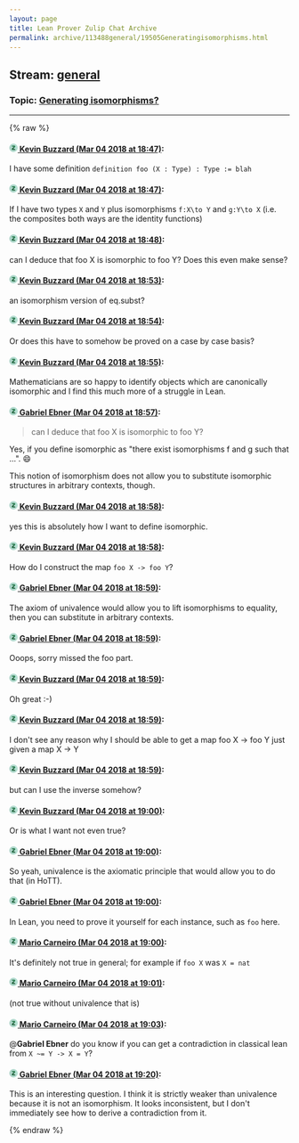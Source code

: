 ```yaml
---
layout: page
title: Lean Prover Zulip Chat Archive 
permalink: archive/113488general/19505Generatingisomorphisms.html
---
```


## Stream: [general](index.html)
### Topic: [Generating isomorphisms?](19505Generatingisomorphisms.html)

---


{% raw %}
#### [![Click to go to Zulip](../../assets/img/zulip2.png) Kevin Buzzard (Mar 04 2018 at 18:47)](https://leanprover.zulipchat.com/#narrow/stream/113488-general/topic/Generating%20isomorphisms%3F/near/123269348):
I have some definition `definition foo (X : Type) : Type := blah`

#### [![Click to go to Zulip](../../assets/img/zulip2.png) Kevin Buzzard (Mar 04 2018 at 18:47)](https://leanprover.zulipchat.com/#narrow/stream/113488-general/topic/Generating%20isomorphisms%3F/near/123269349):
If I have two types `X` and `Y` plus isomorphisms `f:X\to Y` and `g:Y\to X` (i.e. the composites both ways are the identity functions)

#### [![Click to go to Zulip](../../assets/img/zulip2.png) Kevin Buzzard (Mar 04 2018 at 18:48)](https://leanprover.zulipchat.com/#narrow/stream/113488-general/topic/Generating%20isomorphisms%3F/near/123269389):
can I deduce that foo X is isomorphic to foo Y? Does this even make sense?

#### [![Click to go to Zulip](../../assets/img/zulip2.png) Kevin Buzzard (Mar 04 2018 at 18:53)](https://leanprover.zulipchat.com/#narrow/stream/113488-general/topic/Generating%20isomorphisms%3F/near/123269490):
an isomorphism version of eq.subst?

#### [![Click to go to Zulip](../../assets/img/zulip2.png) Kevin Buzzard (Mar 04 2018 at 18:54)](https://leanprover.zulipchat.com/#narrow/stream/113488-general/topic/Generating%20isomorphisms%3F/near/123269539):
Or does this have to somehow be proved on a case by case basis?

#### [![Click to go to Zulip](../../assets/img/zulip2.png) Kevin Buzzard (Mar 04 2018 at 18:55)](https://leanprover.zulipchat.com/#narrow/stream/113488-general/topic/Generating%20isomorphisms%3F/near/123269552):
Mathematicians are so happy to identify objects which are canonically isomorphic and I find this much more of a struggle in Lean.

#### [![Click to go to Zulip](../../assets/img/zulip2.png) Gabriel Ebner (Mar 04 2018 at 18:57)](https://leanprover.zulipchat.com/#narrow/stream/113488-general/topic/Generating%20isomorphisms%3F/near/123269600):
> can I deduce that foo X is isomorphic to foo Y?

Yes, if you define isomorphic as "there exist isomorphisms f and g such that ...". :smile:

This notion of isomorphism does not allow you to substitute isomorphic structures in arbitrary contexts, though.

#### [![Click to go to Zulip](../../assets/img/zulip2.png) Kevin Buzzard (Mar 04 2018 at 18:58)](https://leanprover.zulipchat.com/#narrow/stream/113488-general/topic/Generating%20isomorphisms%3F/near/123269640):
yes this is absolutely how I want to define isomorphic.

#### [![Click to go to Zulip](../../assets/img/zulip2.png) Kevin Buzzard (Mar 04 2018 at 18:58)](https://leanprover.zulipchat.com/#narrow/stream/113488-general/topic/Generating%20isomorphisms%3F/near/123269641):
How do I construct the map `foo X -> foo Y`?

#### [![Click to go to Zulip](../../assets/img/zulip2.png) Gabriel Ebner (Mar 04 2018 at 18:59)](https://leanprover.zulipchat.com/#narrow/stream/113488-general/topic/Generating%20isomorphisms%3F/near/123269642):
The axiom of univalence would allow you to lift isomorphisms to equality, then you can substitute in arbitrary contexts.

#### [![Click to go to Zulip](../../assets/img/zulip2.png) Gabriel Ebner (Mar 04 2018 at 18:59)](https://leanprover.zulipchat.com/#narrow/stream/113488-general/topic/Generating%20isomorphisms%3F/near/123269648):
Ooops, sorry missed the foo part.

#### [![Click to go to Zulip](../../assets/img/zulip2.png) Kevin Buzzard (Mar 04 2018 at 18:59)](https://leanprover.zulipchat.com/#narrow/stream/113488-general/topic/Generating%20isomorphisms%3F/near/123269649):
Oh great :-)

#### [![Click to go to Zulip](../../assets/img/zulip2.png) Kevin Buzzard (Mar 04 2018 at 18:59)](https://leanprover.zulipchat.com/#narrow/stream/113488-general/topic/Generating%20isomorphisms%3F/near/123269652):
I don't see any reason why I should be able to get a map foo X -> foo Y just given a map X -> Y

#### [![Click to go to Zulip](../../assets/img/zulip2.png) Kevin Buzzard (Mar 04 2018 at 18:59)](https://leanprover.zulipchat.com/#narrow/stream/113488-general/topic/Generating%20isomorphisms%3F/near/123269653):
but can I use the inverse somehow?

#### [![Click to go to Zulip](../../assets/img/zulip2.png) Kevin Buzzard (Mar 04 2018 at 19:00)](https://leanprover.zulipchat.com/#narrow/stream/113488-general/topic/Generating%20isomorphisms%3F/near/123269654):
Or is what I want not even true?

#### [![Click to go to Zulip](../../assets/img/zulip2.png) Gabriel Ebner (Mar 04 2018 at 19:00)](https://leanprover.zulipchat.com/#narrow/stream/113488-general/topic/Generating%20isomorphisms%3F/near/123269655):
So yeah, univalence is the axiomatic principle that would allow you to do that (in HoTT).

#### [![Click to go to Zulip](../../assets/img/zulip2.png) Gabriel Ebner (Mar 04 2018 at 19:00)](https://leanprover.zulipchat.com/#narrow/stream/113488-general/topic/Generating%20isomorphisms%3F/near/123269713):
In Lean, you need to prove it yourself for each instance, such as `foo` here.

#### [![Click to go to Zulip](../../assets/img/zulip2.png) Mario Carneiro (Mar 04 2018 at 19:00)](https://leanprover.zulipchat.com/#narrow/stream/113488-general/topic/Generating%20isomorphisms%3F/near/123269716):
It's definitely not true in general; for example if `foo X` was `X = nat`

#### [![Click to go to Zulip](../../assets/img/zulip2.png) Mario Carneiro (Mar 04 2018 at 19:01)](https://leanprover.zulipchat.com/#narrow/stream/113488-general/topic/Generating%20isomorphisms%3F/near/123269727):
(not true without univalence that is)

#### [![Click to go to Zulip](../../assets/img/zulip2.png) Mario Carneiro (Mar 04 2018 at 19:03)](https://leanprover.zulipchat.com/#narrow/stream/113488-general/topic/Generating%20isomorphisms%3F/near/123269789):
@**Gabriel Ebner** do you know if you can get a contradiction in classical lean from `X ~= Y -> X = Y`?

#### [![Click to go to Zulip](../../assets/img/zulip2.png) Gabriel Ebner (Mar 04 2018 at 19:20)](https://leanprover.zulipchat.com/#narrow/stream/113488-general/topic/Generating%20isomorphisms%3F/near/123270257):
This is an interesting question.  I think it is strictly weaker than univalence because it is not an isomorphism.  It looks inconsistent, but I don't immediately see how to derive a contradiction from it.


{% endraw %}
